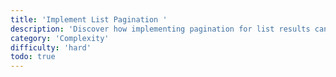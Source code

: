 ```yaml
---
title: 'Implement List Pagination '
description: 'Discover how implementing pagination for list results can lead to optimized database performance and resource usage.'
category: 'Complexity'
difficulty: 'hard'
todo: true
---
```

